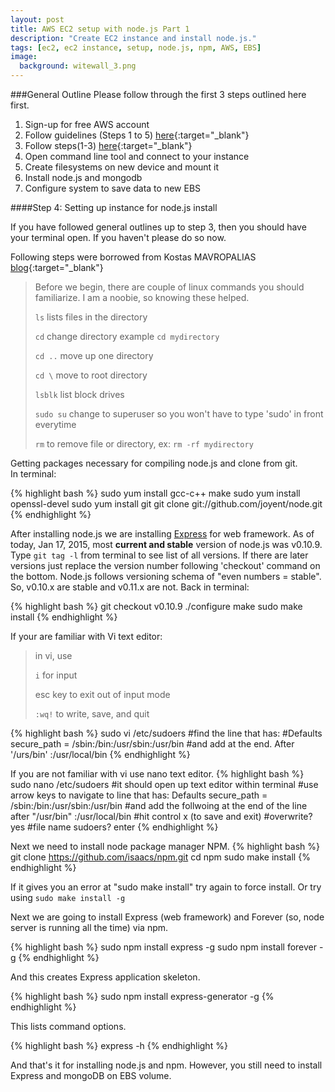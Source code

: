 ```yaml
---
layout: post
title: AWS EC2 setup with node.js Part 1
description: "Create EC2 instance and install node.js."
tags: [ec2, ec2 instance, setup, node.js, npm, AWS, EBS]
image:
  background: witewall_3.png
---
```


###General Outline
Please follow through the first 3 steps outlined here first.

1. Sign-up for free AWS account
2. Follow guidelines (Steps 1 to 5) [here](https://docs.aws.amazon.com/AWSEC2/latest/UserGuide/get-set-up-for-amazon-ec2.html){:target="_blank"}
3. Follow steps(1-3) [here](https://docs.aws.amazon.com/AWSEC2/latest/UserGuide/EC2_GetStarted.html){:target="_blank"}
4. Open command line tool and connect to your instance
5. Create filesystems on new device and mount it
6. Install node.js and mongodb
7. Configure system to save data to new EBS

<!--more-->

####Step 4: Setting up instance for node.js install

If you have followed general outlines up to step 3, then you should have your terminal open.  If you haven't please do so now.

Following steps were borrowed from Kostas MAVROPALIAS [blog](http://iconof.com/blog/how-to-install-setup-node-js-on-amazon-aws-ec2-complete-guide){:target="_blank"}  

>Before we begin, there are couple of linux commands you should familiarize.
>I am a noobie, so knowing these helped.
>
>`ls` lists files in the directory
>
>`cd` change directory example `cd mydirectory`
>
>`cd ..` move up one directory
>
>`cd \` move to root directory
>
>`lsblk` list block drives
>
>`sudo su` change to superuser so you won't have to type 'sudo' in front everytime
>
>`rm` to remove file or directory, ex: `rm -rf mydirectory`

Getting packages necessary for compiling node.js and clone from git.  
In terminal:

{% highlight bash %}
sudo yum install gcc-c++ make
sudo yum install openssl-devel
sudo yum install git
git clone git://github.com/joyent/node.git
{% endhighlight %}

After installing node.js we are installing [Express](http://expressjs.com/) for web framework.  As of today, Jan 17, 2015, most **current and stable** version of node.js was v0.10.9.  Type `git tag -l` from terminal to see list of all versions. If there are later versions just replace the version number following 'checkout' command on the bottom.  Node.js follows versioning schema of "even numbers = stable". So, v0.10.x are stable and v0.11.x are not.
Back in terminal:

{% highlight bash %}
git checkout v0.10.9
./configure
make
sudo make install
{% endhighlight %}

If your are familiar with Vi text editor:
>in vi, use
>
>`i` for input
>
>esc key to exit out of input mode
>
>`:wq!` to write, save, and quit


{% highlight bash %}
sudo vi /etc/sudoers
    #find the line that has:
    #Defaults    secure_path = /sbin:/bin:/usr/sbin:/usr/bin
    #and add at the end. After '/urs/bin'
:/usr/local/bin
{% endhighlight %}

If you are not familiar with vi use nano text editor.
{% highlight bash %}
sudo nano /etc/sudoers
    #it should open up text editor within terminal
    #use arrow keys to navigate to line that has:
Defaults    secure_path = /sbin:/bin:/usr/sbin:/usr/bin
    #and add the follwoing at the end of the line after "/usr/bin"
:/usr/local/bin
    #hit control x (to save and exit)
    #overwrite? yes
    #file name sudoers? enter
{% endhighlight %}

Next we need to install node package manager NPM.
{% highlight bash %}
git clone https://github.com/isaacs/npm.git
cd npm
sudo make install
{% endhighlight %}

If it gives you an error at "sudo make install" try again to force install.  Or try using `sudo make install -g`

Next we are going to install Express (web framework) and Forever (so, node server is running all the time) via npm.

{% highlight bash %}
sudo npm install express -g
sudo npm install forever -g
{% endhighlight %}

And this creates Express application skeleton.

{% highlight bash %}
sudo npm install express-generator -g
{% endhighlight %}

This lists command options.

{% highlight bash %}
express -h
{% endhighlight %}

And that's it for installing node.js and npm.  However, you still need to install Express and mongoDB on EBS volume.


